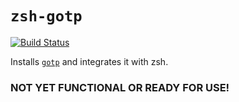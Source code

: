 # `zsh-gotp`

[![Build Status](https://travis-ci.com/daveio/zsh-gotp.svg?branch=master)](https://travis-ci.com/daveio/zsh-gotp)


Installs [`gotp`][link-gotp] and integrates it with zsh.

### NOT YET FUNCTIONAL OR READY FOR USE!

[link-gotp]: https://github.com/daveio/gotp
